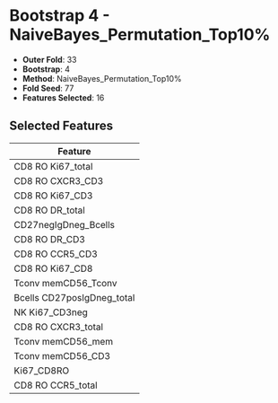 # Bootstrap 4 - NaiveBayes_Permutation_Top10%

- **Outer Fold**: 33
- **Bootstrap**: 4
- **Method**: NaiveBayes_Permutation_Top10%
- **Fold Seed**: 77
- **Features Selected**: 16

## Selected Features

| Feature |
|---------|
| CD8 RO Ki67_total |
| CD8 RO CXCR3_CD3 |
| CD8  RO Ki67_CD3 |
| CD8 RO DR_total |
| CD27negIgDneg_Bcells |
| CD8 RO DR_CD3 |
| CD8 RO CCR5_CD3 |
| CD8 RO Ki67_CD8 |
| Tconv memCD56_Tconv |
| Bcells CD27posIgDneg_total |
| NK Ki67_CD3neg |
| CD8 RO CXCR3_total |
| Tconv memCD56_mem |
| Tconv memCD56_CD3 |
| Ki67_CD8RO |
| CD8 RO CCR5_total |
